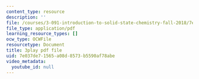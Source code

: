 ```yaml
---
content_type: resource
description: ''
file: /courses/3-091-introduction-to-solid-state-chemistry-fall-2018/7e037de71565a08d8573b5590af78abe_xrf39mMxPZg.pdf
file_type: application/pdf
learning_resource_types: []
ocw_type: OCWFile
resourcetype: Document
title: 3play pdf file
uid: 7e037de7-1565-a08d-8573-b5590af78abe
video_metadata:
  youtube_id: null
---
```

